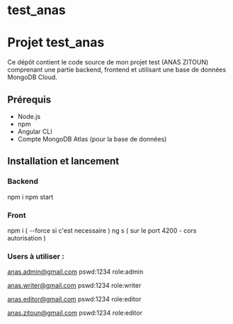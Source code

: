 # test_anas
# Projet test_anas

Ce dépôt contient le code source de mon projet test (ANAS ZITOUN) comprenant une partie backend, frontend et utilisant une base de données MongoDB Cloud.

## Prérequis

- Node.js 
- npm 
- Angular CLI
- Compte MongoDB Atlas (pour la base de données)

## Installation et lancement

### Backend

npm i
npm start 

### Front
npm i ( --force si c'est necessaire )
ng s ( sur le port 4200  - cors autorisation ) 

### Users à utiliser : 
anas.admin@gmail.com pswd:1234	role:admin

anas.writer@gmail.com pswd:1234	role:writer

anas.editor@gmail.com pswd:1234	role:editor

anas.zitoun@gmail.com pswd:1234 role:editor
